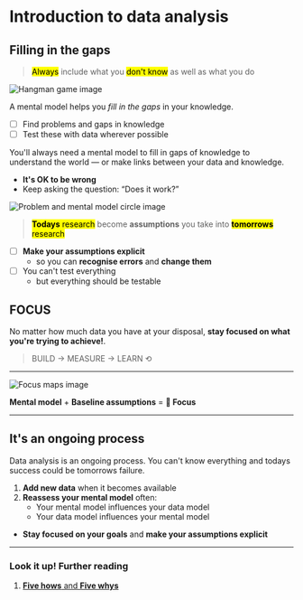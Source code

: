 # Introduction to data analysis

## Filling in the gaps

> <mark>Always</mark> include what you <mark>don't know</mark> as well as what you do

![Hangman game image](..)

A mental model helps you <i>fill in the gaps</i> in your knowledge.

- [ ] Find problems and gaps in knowledge
- [ ] Test these with data wherever possible

You'll always need a mental model to fill in gaps of knowledge to understand the world — or make links between your data and knowledge.

- <strong>It's OK to be wrong</strong>
- Keep asking the question: <q>Does it work?</q>


![Problem and mental model circle image](..)

> <mark><b>Todays</b> research</mark> become <b>assumptions</b> you take into <mark><b>tomorrows</b> research

- [ ] <strong>Make your assumptions explicit</strong>
    - so you can <b>recognise errors</b> and <b>change them</b>
- [ ] You can't test everything
    - but everything should be testable


## FOCUS

No matter how much data you have at your disposal, <strong><b>stay focused</b> on what you're trying to achieve!</strong>.

> BUILD → MEASURE → LEARN ⟲

----

![Focus maps image](..)

<b>Mental model</b> + <b>Baseline assumptions</b> = <b>🔦 Focus</b>

----


## It's an ongoing process

Data analysis is an ongoing process. You can't know everything and todays success could be tomorrows failure.

1. <b>Add new data</b> when it becomes available
2. <b>Reassess your mental model</b> often:
    - Your mental model influences your data model
    - Your data model influences your mental model
- <b>Stay focused on your goals</b> and <b>make your assumptions explicit</b>



----

### Look it up! Further reading

1. [<b>Five hows</b> and <b>Five whys</b>](https://www.mindtools.com/pages/article/newTMC_5W.htm)
